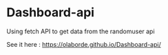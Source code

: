 # Dashboard-api

Using fetch API to get data from the randomuser api

See it here : https://olaborde.github.io/Dashboard-api/
